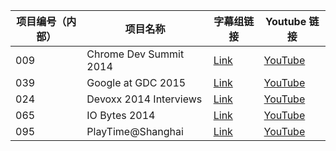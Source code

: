 









| 项目编号（内部） | 项目名称 | 字幕组链接 | Youtube 链接  |
| ---- | ---- | ---- | ---- |
|  009 | Chrome Dev Summit 2014  | [Link](/Conference/009-Chrome-Dev-Summit-2014/index.html) | [YouTube](https://www.youtube.com/playlist?list=PLOU2XLYxmsILE0KnGTKKj2SsOtxsK_y_d) |
|  039 | Google at GDC 2015   | [Link](/Conference/039-Google-at-GDC-2015/index.html) | [YouTube](https://www.youtube.com/playlist?list=PLOU2XLYxmsIICnRK3edkJXdFpBAFeD28N) |
|  024 | Devoxx 2014 Interviews   | [Link](/Conference/024-Devoxx-2014-Interviews/index.html) | [YouTube](https://www.youtube.com/playlist?list=PLOU2XLYxmsIJaacrFiQbQGGrPXIWvj1Wr) |
|  065 | IO Bytes 2014   | [Link](/Conference/065-IO-Bytes-2014/index.html) | [YouTube](https://www.youtube.com/playlist?list=PLOU2XLYxmsIIwGK7v7jg3gQvIAWJzdat_) |
|  095 | PlayTime@Shanghai   | [Link](/Conference/095-PlayTime-Shanghai/index.html) | [YouTube](https://www.youtube.com/playlist?list=PLOU2XLYxmsIL03UHSfcas4JbcK8hhkABn) |